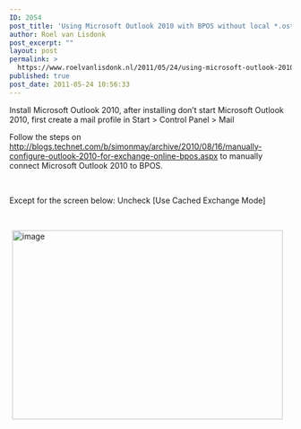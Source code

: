 ```yaml
---
ID: 2054
post_title: 'Using Microsoft Outlook 2010 with BPOS without local *.ost file.'
author: Roel van Lisdonk
post_excerpt: ""
layout: post
permalink: >
  https://www.roelvanlisdonk.nl/2011/05/24/using-microsoft-outlook-2010-with-bpos-without-local-ost-file/
published: true
post_date: 2011-05-24 10:56:33
---
```

<p align="left">Install Microsoft Outlook 2010, after installing don’t start Microsoft Outlook 2010, first create a mail profile in Start &gt; Control Panel &gt; Mail</p>  <p align="left">Follow the steps on <a title="http://blogs.technet.com/b/simonmay/archive/2010/08/16/manually-configure-outlook-2010-for-exchange-online-bpos.aspx" href="http://blogs.technet.com/b/simonmay/archive/2010/08/16/manually-configure-outlook-2010-for-exchange-online-bpos.aspx">http://blogs.technet.com/b/simonmay/archive/2010/08/16/manually-configure-outlook-2010-for-exchange-online-bpos.aspx</a> to manually connect Microsoft Outlook 2010 to BPOS. </p>  <p align="left">&#160;</p>  <p align="left">Except for the screen below: Uncheck [Use Cached Exchange Mode]</p>  <p align="left">&#160;</p>  <p><a href="http://www.roelvanlisdonk.nl/wp-content/uploads/2011/05/image17.png" rel="lightbox"><img style="background-image: none; border-bottom: 0px; border-left: 0px; margin: 0px 5px; padding-left: 0px; padding-right: 0px; display: inline; border-top: 0px; border-right: 0px; padding-top: 0px" title="image" border="0" alt="image" src="http://www.roelvanlisdonk.nl/wp-content/uploads/2011/05/image_thumb17.png" width="483" height="337" /></a></p>